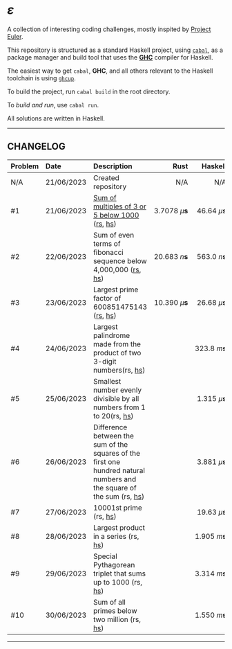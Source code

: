 # $\varepsilon$

A collection of interesting coding challenges,
mostly inspited by [Project Euler](https://projecteuler.net/).

This repository is structured as a standard Haskell project,
using [`cabal`](https://www.haskell.org/cabal/), as a package manager
and build tool that uses the [**GHC**](https://www.haskell.org/ghc) compiler for Haskell.

The easiest way to get `cabal`, **GHC**, and all others relevant to the Haskell toolchain
is using [`ghcup`](https://www.haskell.org/ghcup/).

To build the project, run `cabal build` in the root directory.

To _build and run_, use `cabal run`.

All solutions are written in Haskell.

---

## CHANGELOG

| Problem | Date | Description | Rust | Haskell |
| :--- |:--- | :---| ---: | ---: |
| N/A | 21/06/2023 | Created repository | N/A | N/A |
| #1 | 21/06/2023 | [Sum of multiples of 3 or 5 below 1000][discussion-1] ([rs](./src/problem1.rs), [hs](./src/Problems/Problem1.hs)) | $3.7078\ \mu\mathbf{s}$ | $46.64\  \mu\mathbf{s}$ | [link][discussion-1] |
| #2 | 22/06/2023 | Sum of even terms of fibonacci sequence below 4,000,000 ([rs](./src/problem2.rs), [hs](./src/Problems/Problem2.hs)) | $20.683\ n\mathbf{s}$ | $563.0\ n\mathbf{s}$ |
| #3 | 23/06/2023 | Largest prime factor of 600851475143 ([rs](./src/problem3.rs), [hs](./src/Problems/Problem3.hs)) | $10.390\ \mu\mathbf{s}$| $26.68\ \mu\mathbf{s}$ |
| #4 | 24/06/2023 | Largest palindrome made from the product of two 3-digit numbers(rs, [hs](./src/Problems/Problem4.hs)) | | $323.8\ m\mathbf{s}$ |
| #5 | 25/06/2023 | Smallest number evenly divisible by all numbers from 1 to 20(rs, [hs](./src/Problems/Problem5.hs)) | | $1.315\ \mu\mathbf{s}$ |
| #6 | 26/06/2023 | Difference between the sum of the squares of the first one hundred natural numbers and the square of the sum (rs, [hs](./src/Problems/Problem6.hs)) | | $3.881\ \mu\mathbf{s}$ |
| #7 | 27/06/2023 | 10001st prime (rs, [hs](./src/Problems/Problem7.hs)) | | $19.63\ \mu\mathbf{s}$ |
| #8 | 28/06/2023 | Largest product in a series (rs, [hs](./src/Problems/Problem8.hs)) | | $1.905\ m\mathbf{s}$ |
| #9 | 29/06/2023 | Special Pythagorean triplet that sums up to 1000 (rs, [hs](./src/Problems/Problem9.hs)) | | $3.314\ m\mathbf{s}$ |
| #10 | 30/06/2023 | Sum of all primes below two million (rs, [hs](./src/Problems/Problem10.hs)) | | $1.550\ m\mathbf{s}$ |

---

[discussion-1]: https://amitt.ai/writing/computing/exposition/001-multiples-sum/
